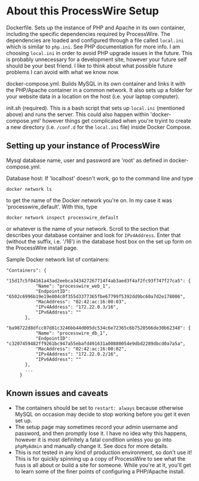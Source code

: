 # About this ProcessWire Setup

Dockerfile. Sets up the instance of PHP and Apache in its own container, including the specific dependencies required by ProcessWire. The dependencies are loaded and configured through a file called `local.ini` which is similar to `php.ini`. See PHP documentation for more info. I am choosing `local.ini` in order to avoid PHP upgrade issues in the future. This is probably unnecessary for a development site, however your future self should be your best friend. I like to think about what possible future problems I can avoid with what we know now.

docker-compose.yml. Builds MySQL in its own container and links it with the PHP/Apache container in a common network. It also sets up a folder for your website data in a location on the host (i.e. your laptop computer).

init.sh (required). This is a bash script that sets up `local.ini` (mentioned above) and runs the server. This could also happen within 'docker-compose.yml' however things get complicated when you're tryint to create a new directory (i.e. `/conf.d` for the `local.ini` file) inside Docker Compose.

## Setting up your instance of ProcessWire

Mysql database name, user and password are 'root' as defined in docker-compose.yml.

Database host: If 'localhost' doesn't work, go to the command line and type

`docker network ls`

to get the name of the Docker network you're on. In my case it was 'processwire_default'. With this, type

`docker network inspect processwire_default`

or whatever is the name of your network. Scroll to the section that describes your database container and look for `IPv4Address`. Enter that (without the suffix, i.e. '/16') in the database host box on the set up form on the ProcessWire install page.

Sample Docker network list of containers:

```
"Containers": {
       "15d17c5f04161a43ad2eebca343427267714f4ab3aed3f4af2fc93f747f27ca5": {
           "Name": "processwire_web_1",
           "EndpointID": "6502c6996b19e19e804c0f355d3377365fbe67799f5392dd9bc60a7d2e178006",
           "MacAddress": "02:42:ac:16:00:03",
           "IPv4Address": "172.22.0.3/16",
           "IPv6Address": ""
       },
       "ba98722d8dfcc07d81c3246bb44d005dc534c6e72365c6b7520566de30b62348": {
           "Name": "processwire_db_1",
           "EndpointID": "c3207459482ff9261bc947a55ebafd491631a00880054e9dbd2289dbcd0a7a5a",
           "MacAddress": "02:42:ac:16:00:02",
           "IPv4Address": "172.22.0.2/16",
           "IPv6Address": ""
       },
       ...
     }
```

## Known issues and caveats
* The containers should be set to `restart: always` because otherwise MySQL on occasion may decide  to stop working before you get it even set up.
* The setup page may sometimes record your admin username and password, and then promptly lose it. I have no idea why this happens, however it is most definitely a fatal condition unless you go into `phpMyAdmin` and manually change it. See docs for more details.
* This is not tested in any kind of production environment, so don't use it! This is for quickly spinning up a copy of ProcessWire to see what the fuss is all about or build a site for someone. While you're at it, you'll get to learn some of the finer points of configuring a PHP/Apache install.
